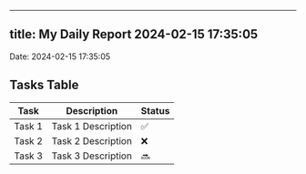 
---
title: My Daily Report 2024-02-15 17:35:05
---

Date: 2024-02-15 17:35:05

## Tasks Table

| Task | Description | Status |
|------|-------------|--------|
| Task 1 | Task 1 Description | ✅ |
| Task 2 | Task 2 Description | ❌ |
| Task 3 | Task 3 Description | 🔜 |
